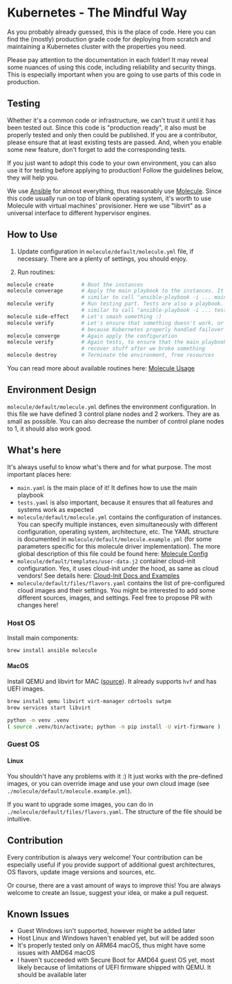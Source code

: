 # Kubernetes - The Mindful Way

As you probably already guessed, this is the place of code. Here you can find
the (mostly) production grade code for deploying from scratch and maintaining
a Kubernetes cluster with the properties you need.

Please pay attention to the documentation in each folder! It may reveal some
nuances of using this code, including reliability and security things. This
is especially important when you are going to use parts of this code in
production.

## Testing

Whether it's a common code or infrastructure, we can't trust it until it has
been tested out. Since this code is "production ready", it also must be properly
tested and only then could be published. If you are a contributor, please ensure
that at least existing tests are passed. And, when you enable some new feature,
don't forget to add the corresponding tests.

If you just want to adopt this code to your own environment, you can also use it
for testing before applying to production! Follow the guidelines below, they
will help you.

We use [Ansible](https://github.com/ansible/ansible) for almost everything, thus
reasonably use [Molecule](https://github.com/ansible/molecule). Since this code
usually run on top of blank operating system, it's worth to use Molecule with
virtual machines' provisioner. Here we use "libvirt" as a universal interface to
different hypervisor engines.

## How to Use

1. Update configuration in `molecule/default/molecule.yml` file, if necessary.
There are a plenty of settings, you should enjoy.

2. Run routines:

```bash
molecule create         # Boot the instances
molecule converage      # Apply the main playbook to the instances. It's
                        # similar to call "ansible-playbook -i ... main.yaml"
molecule verify         # Run testing part. Tests are also a playbook. It's
                        # similar to call "ansible-playbook -i ... tests.yaml"
molecule side-effect    # Let's smash something :)
molecule verify         # Let's ensure that something doesn't work, or works
                        # because Kubernetes properly handled failover operation
molecule converge       # Again apply the configuration
molecule verify         # Again tests, to ensure that the main playbook can
                        # recover stuff after we broke something
molecule destroy        # Terminate the environment, free resources
```

You can read more about available routines here: [Molecule Usage](https://ansible.readthedocs.io/projects/molecule/usage/)

## Environment Design

`molecule/default/molecule.yml` defines the environment configuration. In this
file we have defined 3 control plane nodes and 2 workers. They are as small as
possible. You can also decrease the number of control plane nodes to 1, it should
also work good.

## What's here

It's always useful to know what's there and for what purpose. The most important
places here:

- `main.yaml` is the main place of it! It defines how to use the main playbook
- `tests.yaml` is also important, because it ensures that all features and
systems work as expected
- `molecule/default/molecule.yml` contains the configuration of instances.
You can specify multiple instances, even simultaneously with different configuration,
operating system, architecture, etc. The YAML structure is documented in `molecule/default/molecule.example.yml`
(for some parameters specific for this molecule driver implementation). The more
global description of this file could be found here: [Molecule Config](https://ansible.readthedocs.io/projects/molecule/configuration/)
- `molecule/default/templates/user-data.j2` container cloud-init configuration.
Yes, it uses cloud-init under the hood, as same as cloud vendors! See details
here: [Cloud-Init Docs and Examples](https://cloudinit.readthedocs.io/en/latest/reference/examples.html)
- `molecule/default/files/flavors.yaml` contains the list of pre-configured
cloud images and their settings. You might be interested to add some different
sources, images, and settings. Feel free to propose PR with changes here!

### Host OS

Install main components:

```bash
brew install ansible molecule
```

#### MacOS

Install QEMU and libvirt for MAC ([source](https://ipv6.rs/tutorial/macOS/KVM/)).
It already supports `hvf` and has UEFI images.

```bash
brew install qemu libvirt virt-manager cdrtools swtpm
brew services start libvirt

python -m venv .venv
( source .venv/bin/activate; python -m pip install -U virt-firmware )
```

<!-- #### Linux

TODO -->

<!-- #### Windows

TODO

https://libvirt.org/windows.html -->

### Guest OS

#### Linux

You shouldn't have any problems with it :) It just works with the pre-defined
images, or you can override image and use your own cloud image (see `./molecule/default/molecule.example.yml`).

If you want to upgrade some images, you can do in `./molecule/default/files/flavors.yaml`.
The structure of the file should be intuitive.

## Contribution

Every contribution is always very welcome! Your contribution can be especially
useful if you provide support of additional guest architectures, OS flavors,
update image versions and sources, etc.

Or course, there are a vast amount of ways to improve this! You are always welcome
to create an Issue, suggest your idea, or make a pull request.

## Known Issues

- Guest Windows isn't supported, however might be added later
- Host Linux and Windows haven't enabled yet, but will be added soon
- It's properly tested only on ARM64 macOS, thus might have some issues with AMD64 macOS
- I haven't succeeded with Secure Boot for AMD64 guest OS yet, most likely because of
limitations of UEFI firmware shipped with QEMU. It should be available later
